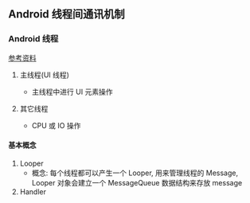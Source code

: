 ## Android 线程间通讯机制

### Android 线程

[参考资料](https://www.cnblogs.com/leon19870907/archive/2012/02/25/2367549.html)

1. 主线程(UI 线程)

   - 主线程中进行 UI 元素操作

2. 其它线程
   - CPU 或 IO 操作

#### 基本概念

1. Looper
   - 概念: 每个线程都可以产生一个 Looper, 用来管理线程的 Message, Looper 对象会建立一个 MessageQueue 数据结构来存放 message
2. Handler
